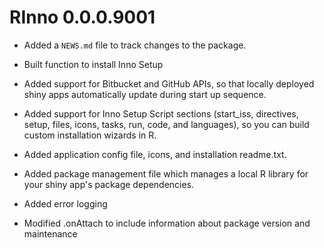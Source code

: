 # RInno 0.0.0.9001

* Added a `NEWS.md` file to track changes to the package.

* Built function to install Inno Setup

* Added support for Bitbucket and GitHub APIs, so that locally deployed shiny apps automatically update during start up sequence.

* Added support for Inno Setup Script sections (start_iss, directives, setup, files, icons, tasks, run, code, and languages), so you can build custom installation wizards in R.

* Added application config file, icons, and installation readme.txt.

* Added package management file which manages a local R library for your shiny app's package dependencies.

* Added error logging

* Modified .onAttach to include information about package version and maintenance



